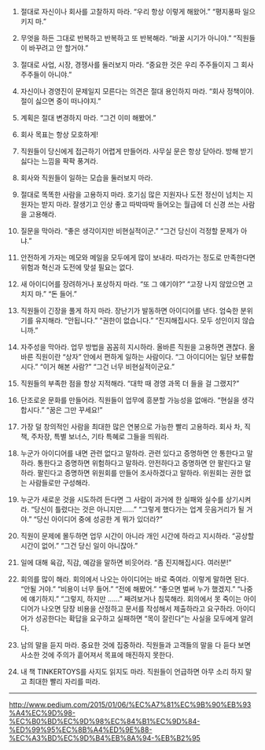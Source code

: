 1. 절대로 자신이나 회사를 고찰하지 마라.
“우리 항상 이렇게 해왔어.” “평지풍파 일으키지 마.”


2. 무엇을 하든 그대로 반복하고 반복하고 또 반복해라.
“바꿀 시기가 아니야.” “직원들이 바꾸려고 안 할거야.”


3. 절대로 사업, 시장, 경쟁사를 둘러보지 마라.
“중요한 것은 우리 주주들이지 그 회사 주주들이 아니야.”


4. 자신이나 경영진이 문제일지 모른다는 의견은 절대 용인하지 마라.
“회사 정책이야. 절이 싫으면 중이 떠나야지.”


5. 계획은 절대 변경하지 마라.
“그건 이미 해봤어.”


6. 회사 목표는 항상 모호하게!


7. 직원들이 당신에게 접근하기 어렵게 만들어라. 사무실 문은 항상 닫아라. 방해 받기 싫다는 느낌을 팍팍 풍겨라.


8. 회사와 직원들이 일하는 모습을 둘러보지 마라.


9. 절대로 똑똑한 사람을 고용하지 마라. 호기심 많은 지원자나 도전 정신이 넘치는 지원자는 받지 마라. 잘생기고 인상 좋고 따박따박 들어오는 월급에 더 신경 쓰는 사람을 고용해라.


10. 질문을 막아라. “좋은 생각이지만 비현실적이군.” “그건 당신이 걱정할 문제가 아냐.”


11. 안전하게 가자는 메모와 메일을 모두에게 많이 보내라. 따라가는 정도로 만족한다면 위험과 혁신과 도전에 맞설 필요는 없다.


12. 새 아이디어를 장려하거나 포상하지 마라. “또 그 얘기야?” “고장 나지 않았으면 고치지 마.” “돈 들어.”


13. 직원들이 긴장을 풀게 하지 마라. 장난기가 발동하면 아이디어를 낸다. 엄숙한 분위기를 유지해라. “안됩니다.” “권한이 없습니다.” “진지해집시다. 모두 성인이지 않습니까.”


14. 자주성을 막아라. 업무 방법을 꼼꼼히 지시하라. 올바른 직원을 고용하면 괜찮다. 올바른 직원이란 “상자” 안에서 편하게 일하는 사람이다. “그 아이디어는 일단 보류합시다.” “이거 해본 사람?” “그건 너무 비현실적이군요.”


15. 직원들의 부족한 점을 항상 지적해라. “대학 때 경영 과목 더 들을 걸 그랬지?”


16.   단조로운 문화를 만들어라. 직원들이 업무에 흥분할 가능성을 없애라. “현실을 생각합시다.” “꿈은 그만 꾸세요!”


17. 가장 덜 창의적인 사람을 최대한 많은 연봉으로 가능한 빨리 고용하라. 회사 차, 직책, 주차장, 특별 보너스, 기타 특혜로 그들을 띄워라.


18. 누군가 아이디어를 내면 관련 없다고 말하라.
관련 있다고 증명하면 안 통한다고 말하라.
통한다고 증명하면 위험하다고 말하라.
안전하다고 증명하면 안 팔린다고 말하라.
팔린다고 증명하면 위원회를 만들어 조사하겠다고 말하라.
위원회는 권한 없는 사람들로만 구성해라.


19. 누군가 새로운 것을 시도하려 든다면 그 사람이 과거에 한 실패와 실수를 상기시켜라. “당신이 틀렸다는 것은 아니지만……” “그렇게 했다가는 업계 웃음거리가 될 거야.” “당신 아이디어 중에 성공한 게 뭐가 있더라?”


20. 직원이 문제에 몰두하면 업무 시간이 아니라 개인 시간에 하라고 지시하라. “공상할 시간이 없어.” “그건 당신 일이 아니잖아.”


21. 일에 대해 육감, 직감, 예감을 말하면 비웃어라. “좀 진지해집시다. 여러분!”


22. 회의를 많이 해라. 회의에서 나오는 아이디어는 바로 죽여라. 이렇게 말하면 된다. “안될 거야.” “비용이 너무 들어.” “전에 해봤어.” “좋으면 벌써 누가 했겠지.” “나중에 얘기하지.” “그렇지, 하지만 ……” 째려보거나 침묵해라. 회의에서 못 죽이는 아이디어가 나오면 당장 비용을 산정하고 문서를 작성해서 제출하라고 요구하라. 아이디어가 성공한다는 확답을 요구하고 실패하면 “목이 잘린다”는 사실을 모두에게 알려다.


23. 남의 말을 듣지 마라. 중요한 것에 집중하라. 직원들과 고객들의 말을 다 듣다 보면 사소한 것에 주의가 흩어져서 목표에 매진하지 못한다.


24. 내 책 TINKERTOYS를 사지도 읽지도 마라. 직원들이 언급하면 아무 소리 하지 말고 최대한 빨리 자리를 떠라.


---


http://www.pedium.com/2015/01/06/%EC%A7%81%EC%9B%90%EB%93%A4%EC%9D%98-%EC%B0%BD%EC%9D%98%EC%84%B1%EC%9D%84-%ED%99%95%EC%8B%A4%ED%9E%88-%EC%A3%BD%EC%9D%B4%EB%8A%94-%EB%B2%95